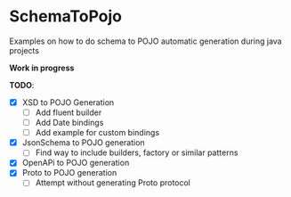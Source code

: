 # SchemaToPojo
Examples on how to do schema to POJO automatic generation during java projects

**Work in progress**

**TODO**:
 - [x] XSD to POJO Generation
   - [ ] Add fluent builder
   - [ ] Add Date bindings
   - [ ] Add example for custom bindings
 - [x] JsonSchema to POJO generation
   - [ ] Find way to include builders, factory or similar patterns
 - [x] OpenAPi to POJO generation
 - [x] Proto to POJO generation
   - [ ] Attempt without generating Proto protocol